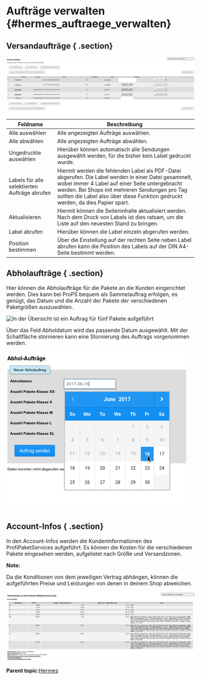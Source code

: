 # Aufträge verwalten {#hermes_auftraege_verwalten}

## Versandaufträge { .section}

![](Bilder/hermes/HE_20170615_012.png "Erfasste Versandaufträge")

|Feldname|Beschreibung|
|--------|------------|
|Alle auswählen|Alle angezeigten Aufträge auswählen.|
|Alle abwählen|Alle angezeigten Aufträge abwählen.|
|Ungedruckte auswählen|Hierüber können automatisch alle Sendungen ausgewählt werden, für die bisher kein Label gedruckt wurde.|
|Labels für alle selektierten Aufträge abrufen|Hiermit werden die fehlenden Label als PDF-Datei abgerufen. Die Label werden in einer Datei gesammelt, wobei immer 4 Label auf einer Seite untergebracht werden. Bei Shops mit mehreren Sendungen pro Tag sollten die Label also über diese Funktion gedruckt werden, da dies Papier spart.|
|Aktualisieren|Hiermit können die Seiteninhalte aktualisiert werden. Nach dem Druck von Labels ist dies ratsam, um die Liste auf den neuesten Stand zu bringen.|
|Label abrufen|Hierüber können die Label einzeln abgerufen werden.|
|Position bestimmen|Über die Einstellung auf der rechten Seite neben Label abrufen kann die Position des Labels auf der DIN A4-Seite bestimmt werden.|

## Abholaufträge { .section}

Hier können die Abholaufträge für die Pakete an die Kunden eingerichtet werden. Dies kann bei ProPS bequem als Sammelauftrag erfolgen, es genügt, das Datum und die Anzahl der Pakete der verschiedenen Paketgrößen auszuwählen.

![](Bilder/hermes/HE_20170615_016.png "In der Übersicht ist ein Auftrag für fünf Pakete
        aufgeführt")

Über das Feld Abholdatum wird das passende Datum ausgewählt. Mit der Schaltfläche stornieren kann eine Stornierung des Auftrags vorgenommen werden.

![](Bilder/hermes/HE_20170615_015.png "Einstellen des Abholdatums")

## Account-Infos { .section}

In den Account-Infos werden die Kundeninformationen des ProfiPaketServices aufgeführt. Es können die Kosten für die verschiedenen Pakete eingesehen werden, aufgelistet nach Größe und Versandzonen.

**Note:**

Da die Konditionen von dem jeweiligen Vertrag abhängen, können die aufgeführten Preise und Leistungen von denen in deinem Shop abweichen.

![](Bilder/hermes/HE_20170615_011.png "Account-Infos")

**Parent topic:**[Hermes](7_4_8_Hermes.md)


